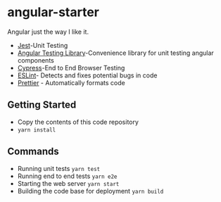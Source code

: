 # angular-starter
Angular just the way I like it.
- [Jest](https://jestjs.io/)-Unit Testing
- [Angular Testing Library](https://testing-library.com/docs/angular-testing-library/intro/)-Convenience library for unit testing angular components
- [Cypress](https://www.cypress.io/)-End to End Browser Testing
- [ESLint](https://eslint.org/)- Detects and fixes potential bugs in code
- [Prettier](https://prettier.io/) - Automatically formats code

## Getting Started
- Copy the contents of this code repository
- ``yarn install``

## Commands
- Running unit tests ``yarn test``
- Running end to end tests ``yarn e2e``
- Starting the web server ``yarn start``
- Building the code base for deployment ``yarn build``
